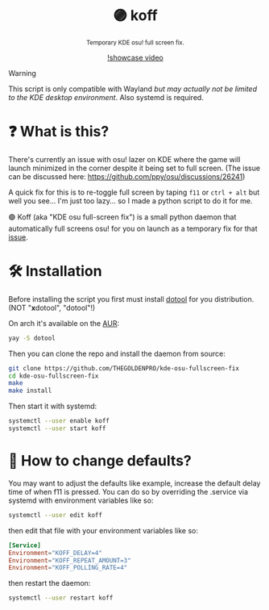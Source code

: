 <div align="center">

  # 🟣 koff

  <sub>Temporary KDE osu! full screen fix.</sub>

  [!showcase video](https://github.com/THEGOLDENPRO/kde-osu-fullscreen-fix/assets/66202304/5e65223a-c01f-4cf6-a2ec-451777e910f0)

</div>

> [!WARNING]
> This script is only compatible with Wayland *but may actually not be limited to the KDE desktop environment*.
> Also systemd is required.

# ❓ What is this?
There's currently an issue with osu! lazer on KDE where the game will launch minimized in the corner despite it being set to full screen. (The issue can be discussed here: https://github.com/ppy/osu/discussions/26241)

A quick fix for this is to re-toggle full screen by taping ``f11`` or ``ctrl + alt`` but well you see... I'm just too lazy... so I made a python script to do it for me.

🟣 Koff (aka "KDE osu full-screen fix") is a small python daemon that automatically full screens osu! for you on launch as a temporary fix for that [issue](https://github.com/ppy/osu/discussions/26241).

# 🛠️ Installation
Before installing the script you first must install [dotool](https://git.sr.ht/~geb/dotool) for you distribution. (NOT "**x**dotool", "dotool"!)

On arch it's available on the [AUR](https://aur.archlinux.org/packages/dotool):
```sh
yay -S dotool
```

Then you can clone the repo and install the daemon from source:
```sh
git clone https://github.com/THEGOLDENPRO/kde-osu-fullscreen-fix
cd kde-osu-fullscreen-fix
make
make install
```

Then start it with systemd:
```sh
systemctl --user enable koff
systemctl --user start koff
```

# 🔮 How to change defaults?
You may want to adjust the defaults like example, increase the default delay time of when f11 is pressed. You can do so by overriding the .service via systemd with environment variables like so:
```sh
systemctl --user edit koff
```
then edit that file with your environment variables like so:
```toml
[Service]
Environment="KOFF_DELAY=4"
Environment="KOFF_REPEAT_AMOUNT=3"
Environment="KOFF_POLLING_RATE=4"
```
then restart the daemon:
```sh
systemctl --user restart koff
```